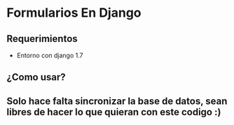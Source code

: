 <h1>Formularios En Django</h1>
<p>
<h2>Requerimientos</h2>
<ul>
<li>Entorno con django 1.7</li>
</ul>
<h2>¿Como usar?<h2>
<p>Solo hace falta sincronizar la base de datos, sean libres de hacer lo que quieran con este codigo :)</p>
